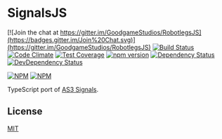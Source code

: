 SignalsJS
===

[![Join the chat at https://gitter.im/GoodgameStudios/RobotlegsJS](https://badges.gitter.im/Join%20Chat.svg)](https://gitter.im/GoodgameStudios/RobotlegsJS)
[![Build Status](https://travis-ci.org/GoodgameStudios/SignalJS.svg?branch=master)](https://travis-ci.org/GoodgameStudios/SignalJS)
[![Code Climate](https://codeclimate.com/github/GoodgameStudios/SignalJS/badges/gpa.svg)](https://codeclimate.com/github/GoodgameStudios/SignalJS)
[![Test Coverage](https://codeclimate.com/github/GoodgameStudios/SignalJS/badges/coverage.svg)](https://codeclimate.com/github/GoodgameStudios/SignalJS/coverage)
[![npm version](https://badge.fury.io/js/signals.js.svg)](https://badge.fury.io/js/signals.js)
[![Dependency Status](https://img.shields.io/david/GoodgameStudios/SignalJS.svg?style=flat)](https://david-dm.org/GoodgameStudios/SignalJS)
[![DevDependency Status](https://img.shields.io/david/dev/GoodgameStudios/SignalJS.svg?style=flat)](https://david-dm.org/GoodgameStudios/SignalJS?type=dev)

[![NPM](https://nodei.co/npm/signals.js.png?downloads=true&downloadRank=true)](https://nodei.co/npm/signals.js/)
[![NPM](https://nodei.co/npm-dl/signals.js.png?months=9&height=3)](https://nodei.co/npm/signals.js/)


TypeScript port of [AS3 Signals](https://github.com/robertpenner/as3-signals).

License
---

[MIT](LICENSE.md)
